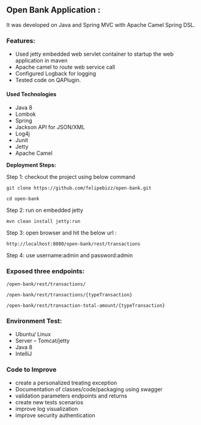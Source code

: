 ## Open Bank Application :

It was developed on Java and Spring MVC with Apache Camel Spring DSL. 
 
### Features:

-	Used jetty embedded web servlet container to startup the web application in maven   
-	Apache camel to route web service call
-	Configured Logback for logging
-	Tested code on QAPlugin.


#### Used Technologies

* Java 8
* Lombok
* Spring
* Jackson API for JSON/XML
* Log4j
* Junit
* Jetty
* Apache Camel


**Deployment Steps:**

Step 1: checkout the project using below command 
```
git clone https://github.com/felipebizz/open-bank.git
```
    
    cd open-bank
   
Step 2: run on embedded jetty 
 
 	mvn clean install jetty:run

Step 3: open browser and hit the below url :
	
	http://localhost:8080/open-bank/rest/transactions

Step 4: use username:admin and password:admin
	
### Exposed three endpoints:

```
/open-bank/rest/transactions/
```

```
/open-bank/rest/transactions/{typeTransaction}
```

```
/open-bank/rest/transaction-total-amount/{typeTransaction}
```


### Environment Test:

- Ubuntu/ Linux
- Server –  Tomcat/jetty
- Java 8
- IntelliJ  	


	
### Code to Improve
- create a personalized treating exception
- Documentation of classes/code/packaging using swagger
- validation parameters endpoints and returns
- create new tests scenarios
- improve log visualization
- improve security authentication
